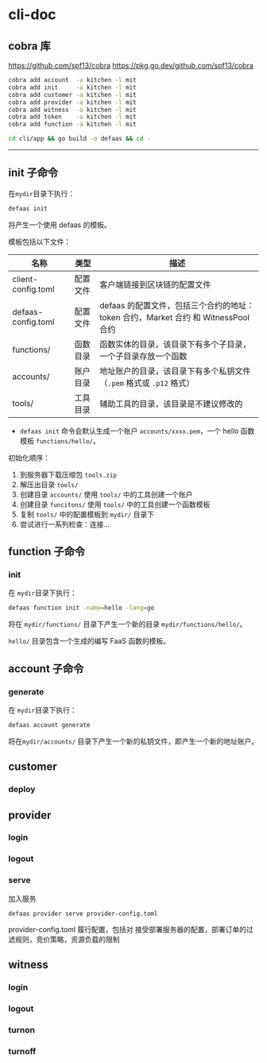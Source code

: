 # cli-doc

## cobra 库

https://github.com/spf13/cobra
https://pkg.go.dev/github.com/spf13/cobra


```bash
cobra add account  -a kitchen -l mit
cobra add init     -a kitchen -l mit
cobra add customer -a kitchen -l mit
cobra add provider -a kitchen -l mit
cobra add witness  -a kitchen -l mit
cobra add token    -a kitchen -l mit
cobra add function -a kitchen -l mit
```


```bash
cd cli/app && go build -o defaas && cd -
```


----------------

## init 子命令

在`mydir`目录下执行：

```bash
defaas init
```

将产生一个使用 defaas 的模板。

模板包括以下文件：

| 名称               | 类型     | 描述                                                                              |
| ------------------ | -------- | --------------------------------------------------------------------------------- |
| client-config.toml | 配置文件 | 客户端链接到区块链的配置文件                                                       |
| defaas-config.toml | 配置文件 | defaas 的配置文件，包括三个合约的地址：token 合约，Market 合约 和 WitnessPool 合约 |
| functions/         | 函数目录 | 函数实体的目录，该目录下有多个子目录，一个子目录存放一个函数                       |
| accounts/          | 账户目录 | 地址账户的目录，该目录下有多个私钥文件（`.pem` 格式或 `.p12` 格式）                |
| tools/             | 工具目录 | 辅助工具的目录，该目录是不建议修改的                                               |

- `defaas init` 命令会默认生成一个账户 `accounts/xxxx.pem`，一个 hello 函数模板 `functions/hello/`。

初始化顺序：
1. 到服务器下载压缩包 `tools.zip`
2. 解压出目录 `tools/`
3. 创建目录 `accounts/`  使用 `tools/` 中的工具创建一个账户
4. 创建目录 `funcitons/` 使用 `tools/` 中的工具创建一个函数模板
5. 复制 `tools/` 中的配置模板到 `mydir/` 目录下
6. 尝试进行一系列检查：连接...


## function 子命令

### init

在 `mydir`目录下执行：  

```bash
defaas function init -name=hello -lang=go 
```

将在 `mydir/functions/` 目录下产生一个新的目录 `mydir/functions/hello/`。

`hello/` 目录包含一个生成的编写 FaaS 函数的模板。





## account 子命令

### generate

在 `mydir`目录下执行：  

```bash
defaas account generate
```

将在`mydir/accounts/` 目录下产生一个新的私钥文件，即产生一个新的地址账户。



## customer

### deploy





## provider

### login



### logout



### serve

加入服务

```
defaas provider serve provider-config.toml
```

provider-config.toml  履行配置，包括对 接受部署服务器的配置，部署订单的过滤规则，竞价策略，资源负载的限制





## witness

### login



### logout



### turnon



### turnoff


